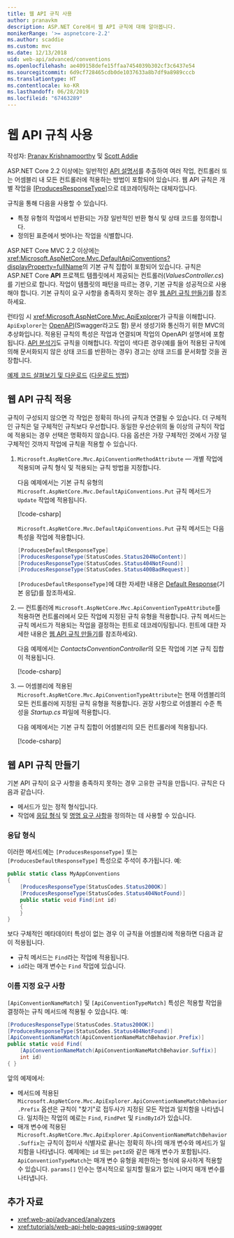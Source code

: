 ```yaml
---
title: 웹 API 규칙 사용
author: pranavkm
description: ASP.NET Core에서 웹 API 규칙에 대해 알아봅니다.
monikerRange: '>= aspnetcore-2.2'
ms.author: scaddie
ms.custom: mvc
ms.date: 12/13/2018
uid: web-api/advanced/conventions
ms.openlocfilehash: ae409158defe15ffaa7454039b302cf3c6437e54
ms.sourcegitcommit: 6d9cf728465cdb0de1037633a8b7df9a8989cccb
ms.translationtype: HT
ms.contentlocale: ko-KR
ms.lasthandoff: 06/28/2019
ms.locfileid: "67463289"
---
```

# <a name="use-web-api-conventions"></a>웹 API 규칙 사용

작성자: [Pranav Krishnamoorthy](https://github.com/pranavkm) 및 [Scott Addie](https://github.com/scottaddie)

ASP.NET Core 2.2 이상에는 일반적인 [API 설명서](xref:tutorials/web-api-help-pages-using-swagger)를 추출하여 여러 작업, 컨트롤러 또는 어셈블리 내 모든 컨트롤러에 적용하는 방법이 포함되어 있습니다. 웹 API 규칙은 개별 작업을 [[ProducesResponseType]](xref:Microsoft.AspNetCore.Mvc.ProducesResponseTypeAttribute)으로 데코레이팅하는 대체자입니다.

규칙을 통해 다음을 사용할 수 있습니다.

* 특정 유형의 작업에서 반환되는 가장 일반적인 반환 형식 및 상태 코드를 정의합니다.
* 정의된 표준에서 벗어나는 작업을 식별합니다.

ASP.NET Core MVC 2.2 이상에는 <xref:Microsoft.AspNetCore.Mvc.DefaultApiConventions?displayProperty=fullName>의 기본 규칙 집합이 포함되어 있습니다. 규칙은 ASP.NET Core **API** 프로젝트 템플릿에서 제공되는 컨트롤러(*ValuesController.cs*)를 기반으로 합니다. 작업이 템플릿의 패턴을 따르는 경우, 기본 규칙을 성공적으로 사용해야 합니다. 기본 규칙이 요구 사항을 충족하지 못하는 경우 [웹 API 규칙 만들기](#create-web-api-conventions)를 참조하세요.

런타임 시 <xref:Microsoft.AspNetCore.Mvc.ApiExplorer>가 규칙을 이해합니다. `ApiExplorer`는 [OpenAPI](https://www.openapis.org/)(Swagger라고도 함) 문서 생성기와 통신하기 위한 MVC의 추상화입니다. 적용된 규칙의 특성은 작업과 연결되며 작업의 OpenAPI 설명서에 포함됩니다. [API 분석기](xref:web-api/advanced/analyzers)도 규칙을 이해합니다. 작업이 색다른 경우(예를 들어 적용된 규칙에 의해 문서화되지 않은 상태 코드를 반환하는 경우) 경고는 상태 코드를 문서화할 것을 권장합니다.

[예제 코드 살펴보기 및 다운로드](https://github.com/aspnet/AspNetCore.Docs/tree/master/aspnetcore/web-api/advanced/conventions/sample) ([다운로드 방법](xref:index#how-to-download-a-sample))

## <a name="apply-web-api-conventions"></a>웹 API 규칙 적용

규칙이 구성되지 않으면 각 작업은 정확히 하나의 규칙과 연결될 수 있습니다. 더 구체적인 규칙은 덜 구체적인 규칙보다 우선합니다. 동일한 우선순위의 둘 이상의 규칙이 작업에 적용되는 경우 선택은 명확하지 않습니다. 다음 옵션은 가장 구체적인 것에서 가장 덜 구체적인 것까지 작업에 규칙을 적용할 수 있습니다.

1. `Microsoft.AspNetCore.Mvc.ApiConventionMethodAttribute` &mdash; 개별 작업에 적용되며 규칙 형식 및 적용되는 규칙 방법을 지정합니다.

    다음 예제에서는 기본 규칙 유형의 `Microsoft.AspNetCore.Mvc.DefaultApiConventions.Put` 규칙 메서드가 `Update` 작업에 적용됩니다.

    [!code-csharp[](conventions/sample/Controllers/ContactsConventionController.cs?name=snippet_ApiConventionMethod&highlight=3)]

    `Microsoft.AspNetCore.Mvc.DefaultApiConventions.Put` 규칙 메서드는 다음 특성을 작업에 적용합니다.

    ```csharp
    [ProducesDefaultResponseType]
    [ProducesResponseType(StatusCodes.Status204NoContent)]
    [ProducesResponseType(StatusCodes.Status404NotFound)]
    [ProducesResponseType(StatusCodes.Status400BadRequest)]
    ```

    `[ProducesDefaultResponseType]`에 대한 자세한 내용은 [Default Response](https://swagger.io/docs/specification/describing-responses/#default)(기본 응답)를 참조하세요.

1. &mdash; 컨트롤러에 `Microsoft.AspNetCore.Mvc.ApiConventionTypeAttribute`를 적용하면 컨트롤러에서 모든 작업에 지정된 규칙 유형을 적용합니다. 규칙 메서드는 규칙 메서드가 적용되는 작업을 결정하는 힌트로 데코레이팅됩니다. 힌트에 대한 자세한 내용은 [웹 API 규칙 만들기](#create-web-api-conventions)를 참조하세요).

    다음 예제에서는 *ContactsConventionController*의 모든 작업에 기본 규칙 집합이 적용됩니다.

    [!code-csharp[](conventions/sample/Controllers/ContactsConventionController.cs?name=snippet_ApiConventionTypeAttribute&highlight=2)]

1. &mdash; 어셈블리에 적용된 `Microsoft.AspNetCore.Mvc.ApiConventionTypeAttribute`는 현재 어셈블리의 모든 컨트롤러에 지정된 규칙 유형을 적용합니다. 권장 사항으로 어셈블리 수준 특성을 *Startup.cs* 파일에 적용합니다.

    다음 예제에서는 기본 규칙 집합이 어셈블리의 모든 컨트롤러에 적용됩니다.

    [!code-csharp[](conventions/sample/Startup.cs?name=snippet_ApiConventionTypeAttribute&highlight=1)]

## <a name="create-web-api-conventions"></a>웹 API 규칙 만들기

기본 API 규칙이 요구 사항을 충족하지 못하는 경우 고유한 규칙을 만듭니다. 규칙은 다음과 같습니다.

* 메서드가 있는 정적 형식입니다.
* 작업에 [응답 형식](#response-types) 및 [명명 요구 사항](#naming-requirements)을 정의하는 데 사용할 수 있습니다.

### <a name="response-types"></a>응답 형식

이러한 메서드에는 `[ProducesResponseType]` 또는 `[ProducesDefaultResponseType]` 특성으로 주석이 추가됩니다. 예:

```csharp
public static class MyAppConventions
{
    [ProducesResponseType(StatusCodes.Status200OK)]
    [ProducesResponseType(StatusCodes.Status404NotFound)]
    public static void Find(int id)
    {
    }
}
```

보다 구체적인 메타데이터 특성이 없는 경우 이 규칙을 어셈블리에 적용하면 다음과 같이 적용됩니다.

* 규칙 메서드는 `Find`라는 작업에 적용됩니다.
* `id`라는 매개 변수는 `Find` 작업에 있습니다.

### <a name="naming-requirements"></a>이름 지정 요구 사항

`[ApiConventionNameMatch]` 및 `[ApiConventionTypeMatch]` 특성은 적용할 작업을 결정하는 규칙 메서드에 적용될 수 있습니다. 예:

```csharp
[ProducesResponseType(StatusCodes.Status200OK)]
[ProducesResponseType(StatusCodes.Status404NotFound)]
[ApiConventionNameMatch(ApiConventionNameMatchBehavior.Prefix)]
public static void Find(
    [ApiConventionNameMatch(ApiConventionNameMatchBehavior.Suffix)]
    int id)
{ }
```

앞의 예제에서:

* 메서드에 적용된 `Microsoft.AspNetCore.Mvc.ApiExplorer.ApiConventionNameMatchBehavior.Prefix` 옵션은 규칙이 "찾기"로 접두사가 지정된 모든 작업과 일치함을 나타냅니다. 일치하는 작업의 예로는 `Find`, `FindPet` 및 `FindById`가 있습니다.
* 매개 변수에 적용된 `Microsoft.AspNetCore.Mvc.ApiExplorer.ApiConventionNameMatchBehavior.Suffix`는 규칙이 접미사 식별자로 끝나는 정확히 하나의 매개 변수와 메서드가 일치함을 나타냅니다. 예제에는 `id` 또는 `petId`와 같은 매개 변수가 포함됩니다. `ApiConventionTypeMatch`는 매개 변수 유형을 제한하는 형식에 유사하게 적용할 수 있습니다. `params[]` 인수는 명시적으로 일치할 필요가 없는 나머지 매개 변수를 나타냅니다.

## <a name="additional-resources"></a>추가 자료

* <xref:web-api/advanced/analyzers>
* <xref:tutorials/web-api-help-pages-using-swagger>
